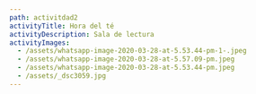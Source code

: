 ```yaml
---
path: activitdad2
activityTitle: Hora del té
activityDescription: Sala de lectura
activityImages:
  - /assets/whatsapp-image-2020-03-28-at-5.53.44-pm-1-.jpeg
  - /assets/whatsapp-image-2020-03-28-at-5.57.09-pm.jpeg
  - /assets/whatsapp-image-2020-03-28-at-5.53.44-pm.jpeg
  - /assets/_dsc3059.jpg
---
```


